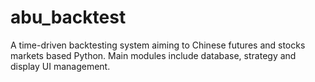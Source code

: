 # abu_backtest

A time-driven backtesting system aiming to Chinese futures and stocks markets based Python. Main modules include database, strategy and display UI management.
